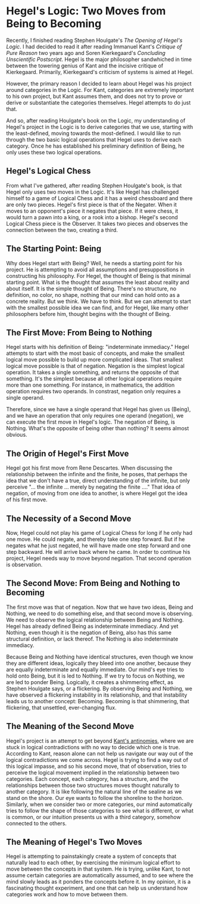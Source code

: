 # Hegel's Logic: Two Moves from Being to Becoming

Recently, I finished reading Stephen Houlgate's _The Opening of Hegel's Logic_. I had decided to read it after reading Immanuel Kant's _Critique of Pure Reason_ two years ago and Soren Kierkegaard's _Concluding Unscientific Postscript_. Hegel is the major philosopher sandwhiched in time between the towering genius of Kant and the incisive critique of Kierkegaard. Primarily, Kierkegaard's criticism of systems is aimed at Hegel.

However, the primary reason I decided to learn about Hegel was his project around categories in the Logic. For Kant, categories are extremely important to his own project, but Kant assumes them, and does not try to prove or derive or substantiate the categories themselves. Hegel attempts to do just that.

And so, after reading Houlgate's book on the Logic, my understanding of Hegel's project in the Logic is to derive categories that we use, starting with the least-defined, moving towards the most-defined. I would like to run through the two basic logical operations that Hegel uses to derive each category. Once he has established his preliminary definition of Being, he only uses these two logical operations.

## Hegel's Logical Chess

From what I've gathered, after reading Stephen Houlgate's book, is that Hegel only uses two moves in the Logic. It's like Hegel has challenged himself to a game of Logical Chess and it has a weird chessboard and there are only two pieces. Hegel's first piece is that of the Negater. When it moves to an opponent's piece it negates that piece. If it were chess, it would turn a pawn into a king, or a rook into a bishop. Hegel's second Logical Chess piece is the Observer. It takes two pieces and observes the connection between the two, creating a third.

## The Starting Point: Being

Why does Hegel start with Being? Well, he needs a starting point for his project. He is attempting to avoid all assumptions and presuppositions in constructing his philosophy. For Hegel, the thought of Being is that minimal starting point. What is the thought that assumes the least about reality and about itself. It is the simple thought of Being. There's no structure, no definition, no color, no shape, nothing that our mind can hold onto as a concrete reality. But we think. We have to think. But we can attempt to start with the smallest possible idea we can find, and for Hegel, like many other philosophers before him, thought begins with the thought of Being.

## The First Move: From Being to Nothing

Hegel starts with his definition of Being: "indeterminate immediacy." Hegel attempts to start with the most basic of concepts, and make the smallest logical move possible to build up more complicated ideas. That smallest logical move possible is that of negation. Negation is the simplest logical operation. It takes a single something, and returns the opposite of that something. It's the simplest because all other logical operations require more than one something. For instance, in mathematics, the addition operation requires two operands. In constrast, negation only requires a single operand.

Therefore, since we have a single operand that Hegel has given us (Being), and we have an operation that only requires one operand (negation), we can execute the first move in Hegel's logic. The negation of Being, is Nothing. What's the opposite of being other than nothing? It seems almost obvious.

## The Origin of Hegel's First Move

Hegel got his first move from Rene Descartes. When discussing the relationship between the infinite and the finite, he poses, that perhaps the idea that we don't have a true, direct understanding of the infinite, but only perceive "... the infinite ...  merely by negating the finite ...." That idea of negation, of moving from one idea to another, is where Hegel got the idea of his first move.

## The Necessity of a Second Move

Now, Hegel could not play his game of Logical Chess for long if he only had one move. He could negate, and thereby take one step forward. But if he negates what he just negated, he will have made one step forward and one step backward. He will arrive back where he came. In order to continue his project, Hegel needs way to move beyond negation. That second operation is observation.

## The Second Move: From Being and Nothing to Becoming

The first move was that of negation. Now that we have two ideas, Being and Nothing, we need to do something else, and that second move is observing. We need to observe the logical relationship between Being and Nothing. Hegel has already defined Being as indeterminate immediacy. And yet Nothing, even though it is the negation of Being, also has this same structural definition, or lack thereof. The Nothing is also indeterminate immediacy.

Because Being and Nothing have identical structures, even though we know they are different ideas, logically they bleed into one another, because they are equally indeterminate and equally immediate. Our mind's eye tries to hold onto Being, but it is led to Nothing. If we try to focus on Nothing, we are led to ponder Being. Logically, it creates a shimmering effect, as Stephen Houlgate says, or a flickering. By observing Being and Nothing, we have observed a flickering instability in its relationship, and that instability leads us to another concept: Becoming. Becoming is that shimmering, that flickering, that unsettled, ever-changing flux.

## The Meaning of the Second Move

Hegel's project is an attempt to get beyond <a href="https://en.wikipedia.org/wiki/Kant%27s_antinomies">Kant's antinomies</a>, where we are stuck in logical contradictions with no way to decide which one is true. According to Kant, reason alone can not help us navigate our way out of the logical contradictions we come across. Hegel is trying to find a way out of this logical impasse, and so his second move, that of observation, tries to perceive the logical movement implied in the relationship between two categories. Each concept, each category, has a structure, and the relationships between those two structures moves thought naturally to another category. It is like following the natural line of the sealine as we stand on the shore. Our eye wants to follow the shoreline to the horizon. Similarly, when we consider two or more categories, our mind automatically tries to follow the shape of those categories to see what is different, or what is common, or our intuition presents us with a third category, somehow connected to the others.

## The Meaning of Hegel's Two Moves

Hegel is attempting to painstakingly create a system of concepts that naturally lead to each other, by exercising the minimum logical effort to move between the concepts in that system. He is trying, unlike Kant, to not assume certain categories are automatically assumed, and to see where the mind slowly leads as it ponders the concepts before it. In my opinion, it is a fascinating thought experiment, and one that can help us understand how categories work and how to move between them.

